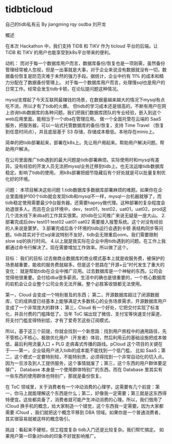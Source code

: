 # tidbticloud
自己的tidb私有云
By jiangming rqy osdba 刘开龙


概述

在本次 Hackathon 中，我们支持 TiDB 和 TiKV 作为 ticloud 平台的后端，让 TiDB 和 TiKV 的用户也能享受到k8s平台带来的便利。

动机：
而对于每一个数据库用户而言，数据库备份/恢复也是一项刚需，虽然备份管理经常被人忽视，但是一出事就是大事，对于企业来说没有数据就没有一切，数据备份恢复是防范灾难于未然的强力手段。据统计，企业中约有 11% 的成本和精力分配在了数据备份管理上。
对于每一个数据库用户而言，处理慢sql也是用户的日常工作。经常会发生tidb卡顿，在论坛提问题这种情况。


mysql支撑起了今天互联网最赚钱的场景，在数据量越来越大的情况下mysql有点吃不消，所以才有了tidb的火爆。
但tidb的学习成本还是很高的，不断有用户在网上咨询tidb数据库的各种问题。我们把我们数据库团队的专业经验，嵌入到这个web应用里面。能相当于一个dba在管理应用。
做一个全面托管在云端的 SaaS 服务，把服务器，可以一站式托管数据库的备份/恢复，支持 Time Travel （恢复到任意时间点），并且底层基于 S3 存储，存储成本极低。本地存在minio上。

简单的把tidb部署起来，部署在k8s上。先让用户用起来。帮助用户解决问题。帮助用户解决。

在公司里面推广tidb遇到的最大问题是tidb部署麻烦。实际使用时和mysql有差异。没有经验的开发人员无法把mysql业务迁移到tidb上。也无法运维tidb数据库稳定。影响了tidb的使用。
用k8s部署把细节隐藏后有个好处就是可以批量复制优化好的环境。

问题：
本项目解决这些问题
1.tidb数据库多数据库部署麻烦的难题。如果你在企业里面维护100个tidb就会发现tidb和mysql不一样，mysql一台机器就够了，而tidb稳定使用需要最少9台服务器。还需要haproy做代理。这种部署的复杂程度会劝退很多人。而且在企业环境中，dev，test01，test02，uat01，uat02，prod这几个流水线下来dba的工作其实很累。对tidb在公司推广来说无疑是一座大山。
2.部署完成后dev test01 test02 uat01 uat02 需要接入报警系统。这个对没有经验的人来说是噩梦。
3.部署完成后各个环境的tidb运行会遇到卡顿 表结构同步等问题。tidb其实对于烂sql来说特别不友好，tidb会无限重启oom。我们需要限制slow sql的执行时间。
4.以上就是我实际在企业中用tidb遇到的问题。在工作上我都通过命令行解决了。现在需要增加工作效率。所以做了这个。

目标：
我们的目标
过去做商业数据库的商业模式基本上就是收服务费，被保护的场景越重要，能收的服务费就越多。但是这个思路在“开源+云”时代发生了重大的变化：
就是帮助tidb在企业中推广应用。过去数据库是一个神秘的东西。公司会觉得他很重要。会付给dba很多薪资。生活中的确也是很重要的，一个核心数据库的宕机会让企业整个公司业务无法开展。整个必胜客收银都无法使用。

第一，Cloud 会变成一个特别普及的东西；
第二，开源数据库超过了闭源数据库，它的成熟度已经基本上能够满足大多数核心的业务场景需求，开源数据库用户变成了一个非常庞大的群体；
第三，Cloud 有一个好处，它把交付实现了标准化，并且付费的门槛降低了。当年 ToC 端出现了微信、支付宝等快速支付渠道，将支付门槛变得特别低，才有了爱奇艺这些订阅模式。

所以，基于这三个前提，你就会找到一个新思路：找到用户旅程中的通用路径，先不管核心不核心，极致优化用户（开发者）体验，然后利用云的基础设施把成本做低，最后利用流量入口 + PLG 走病毒式传播的路线。pCloud 这个项目的关键在于——第一，企业级用户进入tidb的成本能不能找到一个低门槛， 比如 SaaS；第二，这个模式一定要特别轻，不能特别贵，必须得找到一个非常自动化的切入点。因为一旦涉及到人工提供服务，这个事情就废了；第三，这个东西的用户群体要足够广， Database 本身是一个使用群体特别广的东西，而在 Database 里其实有一些东西的使用群体也特别广，那就是备份恢复。

在 ToC 领域里，关于消费者有一个冲动消费的心理学，这需要有几个前提：第一，你马上就能理解这个东西是什么；第二，好像我一定需要；第三就是这东西得特便宜。这些都具备了，消费者就可能产生冲动消费的心理。所以，我们借用了 iCloud 换手机的概念，给大家制造一个错觉，这个东西我一定需要。因为大家都需要 iCloud ，我们就把这个概念平移到 DBA 领域。如果你是一个普通消费者，其实很容易就被这样的概念吸引。

挑战：看起来不硬核，但工程度复杂
tidb入门还是比较复杂。我们帮忙搞定。 如果用户第一印象对tidb的印象不好就影响推广。

